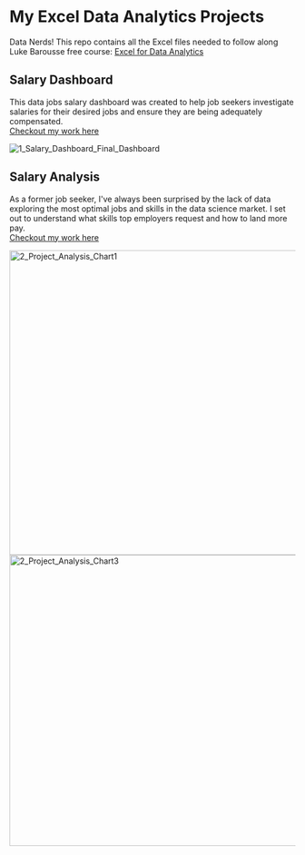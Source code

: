 # My Excel Data Analytics Projects  
Data Nerds! This repo contains all the Excel files needed to follow along Luke Barousse free course: [Excel for Data Analytics](https://lukebarousse.com/excel)  

## Salary Dashboard  
This data jobs salary dashboard was created to help job seekers investigate salaries for their desired jobs and ensure they are being adequately compensated.  
[Checkout my work here](Project_1-Dashboard)  

![1_Salary_Dashboard_Final_Dashboard](https://github.com/user-attachments/assets/7e203bd1-b8b6-4d28-9da3-9bc99d77c88f)  

## Salary Analysis  
As a former job seeker, I've always been surprised by the lack of data exploring the most optimal jobs and skills in the data science market. I set out to understand what skills top employers request and how to land more pay.  
[Checkout my work here](Project_2-Analysis)  

<img width="874" height="537" alt="2_Project_Analysis_Chart1" src="https://github.com/user-attachments/assets/c03bf214-34ff-4296-b57d-c2fc6699b37e" />  
<img width="759" height="513" alt="2_Project_Analysis_Chart3" src="https://github.com/user-attachments/assets/e5e08a91-6b0d-49df-8337-14b33325f8ac" />
